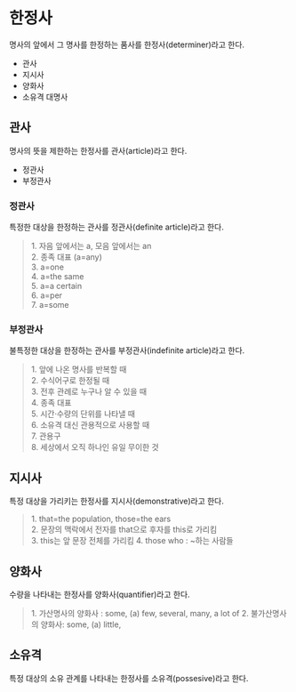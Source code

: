 # 한정사
명사의 앞에서 그 명사를 한정하는 품사를 한정사(determiner)라고 한다.

* 관사
* 지시사
* 양화사
* 소유격 대명사

## 관사
명사의 뜻을 제한하는 한정사를 관사(article)라고 한다.

* 정관사
* 부정관사

### 정관사
특정한 대상을 한정하는 관사를 정관사(definite article)라고 한다.

<blockquote>
  1. 자음 앞에서는 a, 모음 앞에서는 an <br>
  2. 종족 대표 (a=any) <br>
  3. a=one <br>
  4. a=the same <br>
  5. a=a certain <br>
  6. a=per <br>
  7. a=some <br>
</blockquote>

### 부정관사
불특정한 대상을 한정하는 관사를 부정관사(indefinite article)라고 한다.

<blockquote>
  1. 앞에 나온 명사를 반복할 때 <br>
  2. 수식어구로 한정될 때 <br>
  3. 전후 관례로 누구나 알 수 있을 때 <br>
  4. 종족 대표 <br>
  5. 시간·수량의 단위를 나타낼 때 <br>
  6. 소유격 대신 관용적으로 사용할 때 <br>
  7. 관용구 <br>
  8. 세상에서 오직 하나인 유일 무이한 것 <br>
</blockquote>

## 지시사
특정 대상을 가리키는 한정사를 지시사(demonstrative)라고 한다.

<blockquote>
  1. that=the population, those=the ears <br>
  2. 문장의 맥락에서 전자를 that으로 후자를 this로 가리킴<br>
  3. this는 앞 문장 전체를 가리킴
  4. those who : ~하는 사람들
</blockquote>


## 양화사
수량을 나타내는 한정사를 양화사(quantifier)라고 한다.

<blockquote>
  1. 가산명사의 양화사 : some, (a) few, several, many, a lot of
  2. 불가산명사의 양화사: some, (a) little, 
</blockquote>

## 소유격
특정 대상의 소유 관계를 나타내는 한정사를 소유격(possesive)라고 한다.

